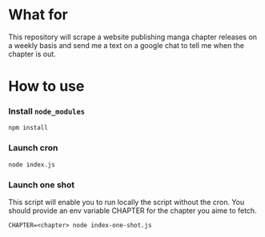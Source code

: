 # What for
This repository will scrape a website publishing manga chapter releases on a weekly basis and send me a text on a google chat to tell me when the chapter is out.

# How to use

### Install `node_modules`
```
npm install
```

### Launch cron
```
node index.js
```

### Launch one shot
This script will enable you to run locally the script without the cron. You should provide an env variable CHAPTER for the chapter you aime to fetch.
```
CHAPTER=<chapter> node index-one-shot.js
```

